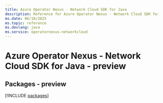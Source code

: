 ```yaml
---
title: Azure Operator Nexus - Network Cloud SDK for Java
description: Reference for Azure Operator Nexus - Network Cloud SDK for Java
ms.date: 06/10/2025
ms.topic: reference
ms.devlang: java
ms.service: operatornexus-networkcloud
---
```

# Azure Operator Nexus - Network Cloud SDK for Java - preview
## Packages - preview
[!INCLUDE [packages](operator-nexus---network-cloud-index.md)]